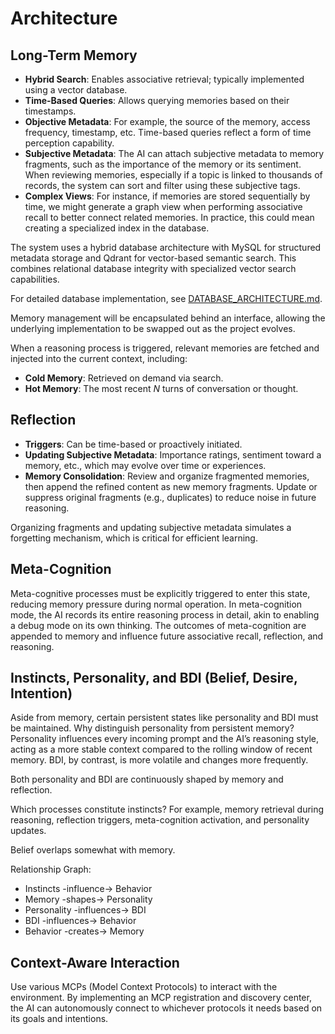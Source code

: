 # Architecture

## Long-Term Memory
 - **Hybrid Search**: Enables associative retrieval; typically implemented using a vector database.
 - **Time-Based Queries**: Allows querying memories based on their timestamps.
 - **Objective Metadata**: For example, the source of the memory, access frequency, timestamp, etc. Time-based queries reflect a form of time perception capability.
 - **Subjective Metadata**: The AI can attach subjective metadata to memory fragments, such as the importance of the memory or its sentiment. When reviewing memories, especially if a topic is linked to thousands of records, the system can sort and filter using these subjective tags.
 - **Complex Views**: For instance, if memories are stored sequentially by time, we might generate a graph view when performing associative recall to better connect related memories. In practice, this could mean creating a specialized index in the database.

The system uses a hybrid database architecture with MySQL for structured metadata storage and Qdrant for vector-based semantic search. This combines relational database integrity with specialized vector search capabilities.

For detailed database implementation, see [DATABASE_ARCHITECTURE.md](DATABASE_ARCHITECTURE.md).

Memory management will be encapsulated behind an interface, allowing the underlying implementation to be swapped out as the project evolves.

When a reasoning process is triggered, relevant memories are fetched and injected into the current context, including:
 - **Cold Memory**: Retrieved on demand via search.
 - **Hot Memory**: The most recent *N* turns of conversation or thought.

## Reflection
 - **Triggers**: Can be time-based or proactively initiated.
 - **Updating Subjective Metadata**: Importance ratings, sentiment toward a memory, etc., which may evolve over time or experiences.
 - **Memory Consolidation**: Review and organize fragmented memories, then append the refined content as new memory fragments. Update or suppress original fragments (e.g., duplicates) to reduce noise in future reasoning.

Organizing fragments and updating subjective metadata simulates a forgetting mechanism, which is critical for efficient learning.

## Meta-Cognition
Meta-cognitive processes must be explicitly triggered to enter this state, reducing memory pressure during normal operation. In meta-cognition mode, the AI records its entire reasoning process in detail, akin to enabling a debug mode on its own thinking. The outcomes of meta-cognition are appended to memory and influence future associative recall, reflection, and reasoning.

## Instincts, Personality, and BDI (Belief, Desire, Intention)
Aside from memory, certain persistent states like personality and BDI must be maintained. Why distinguish personality from persistent memory? Personality influences every incoming prompt and the AI’s reasoning style, acting as a more stable context compared to the rolling window of recent memory. BDI, by contrast, is more volatile and changes more frequently.

Both personality and BDI are continuously shaped by memory and reflection.

Which processes constitute instincts? For example, memory retrieval during reasoning, reflection triggers, meta-cognition activation, and personality updates.

Belief overlaps somewhat with memory.

Relationship Graph:
 - Instincts -influence-> Behavior
 - Memory -shapes-> Personality
 - Personality -influences-> BDI
 - BDI -influences-> Behavior
 - Behavior -creates-> Memory

## Context-Aware Interaction
Use various MCPs (Model Context Protocols) to interact with the environment. By implementing an MCP registration and discovery center, the AI can autonomously connect to whichever protocols it needs based on its goals and intentions.
